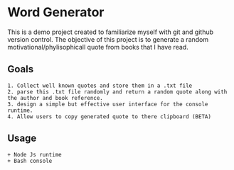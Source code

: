 # Word Generator
This is a demo project created to familiarize myself with git and github version control. The objective of this project is to generate a random motivational/phylisophicall quote from books that I have read.

## Goals
    1. Collect well known quotes and store them in a .txt file
    2. parse this .txt file randomly and return a random quote along with the author and book reference.
    3. design a simple but effective user interface for the console runtime.
    4. Allow users to copy generated quote to there clipboard (BETA)
    


## Usage
    + Node Js runtime
    + Bash console


